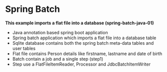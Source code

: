 # Spring Batch 

**This example imports a flat file into a database (spring-batch-java-01)**

* Java annotation based spring boot application
* Spring batch application which imports a flat file into a database table
* Sqlite database contains both the spring batch meta-data tables and user tables
* Flat file contains Person details like firstname, lastname and date of birth
* Batch contain a job and a single step (step1)
* Step use a FlatFileItemReader, Processor and JdbcBatchItemWriter